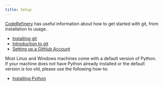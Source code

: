 ```yaml
---
title: Setup
---
```


[CodeRefinery](https://coderefinery.org/) has useful information about how
to get started with git, from installation to usage.

- [Installing git](https://coderefinery.github.io/installation/)
- [Introduction to git](https://coderefinery.github.io/git-intro/)
- [Setting up a GitHub Account](https://coderefinery.github.io/installation/github/)

Most Linux and Windows machines come with a default version of Python.
If your machine does not have Python already installed or the default version
is too old, please use the following how-to:

- [Installing Python](https://wiki.python.org/moin/BeginnersGuide/Download)
